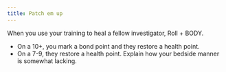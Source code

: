 ```yaml
---
title: Patch em up
---
```


When you use your training to heal a fellow investigator, Roll + BODY.

- On a 10+, you mark a bond point and they restore a health point.
- On a 7-9, they restore a health point. Explain how your bedside manner is somewhat lacking.
